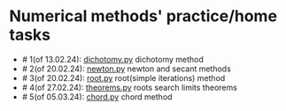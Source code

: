 # Numerical methods' practice/home tasks
- \# 1(of 13.02.24): [dichotomy.py](https://github.com/GaganovAlexander/numerical_methods/blob/main/dichotomy.py) dichotomy method
- \# 2(of 20.02.24): [newton.py](https://github.com/GaganovAlexander/numerical_methods/blob/main/newton.py) newton and secant methods
- \# 3(of 20.02.24): [root.py](https://github.com/GaganovAlexander/numerical_methods/blob/main/simple_iter.py) root(simple iterations) method
- \# 4(of 27.02.24): [theorems.py](https://github.com/GaganovAlexander/numerical_methods/blob/main/dichotomy.py) roots search limits theorems 
- \# 5(of 05.03.24): [chord.py](https://github.com/GaganovAlexander/numerical_methods/blob/main/chord.py) chord method
